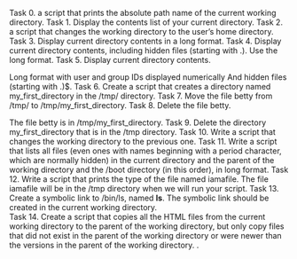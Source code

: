 Task 0. a script that prints the absolute path name of the current working directory.
Task 1. Display the contents list of your current directory.
Task 2.  a script that changes the working directory to the user’s home directory.
Task 3. Display current directory contents in a long format.
Task 4. Display current directory contents, including hidden files (starting with .). Use the long format.
Task 5. Display current directory contents.

Long format
with user and group IDs displayed numerically
And hidden files (starting with .)$.
Task 6. Create a script that creates a directory named my_first_directory in the /tmp/ directory.
Task 7. Move the file betty from /tmp/ to /tmp/my_first_directory. 
Task 8. Delete the file betty.

The file betty is in /tmp/my_first_directory. 
Task 9. Delete the directory my_first_directory that is in the /tmp directory. 
Task 10. Write a script that changes the working directory to the previous one. 
Task 11. Write a script that lists all files (even ones with names beginning with a period character, which are normally hidden) in the current directory and the parent of the working directory and the /boot directory (in this order), in long format.
Task 12. Write a script that prints the type of the file named iamafile. The file iamafile will be in the /tmp directory when we will run your script.
Task 13. Create a symbolic link to /bin/ls, named __ls__. The symbolic link should be created in the current working directory.  
Task 14. Create a script that copies all the HTML files from the current working directory to the parent of the working directory, but only copy files that did not exist in the parent of the working directory or were newer than the versions in the parent of the working directory. .
